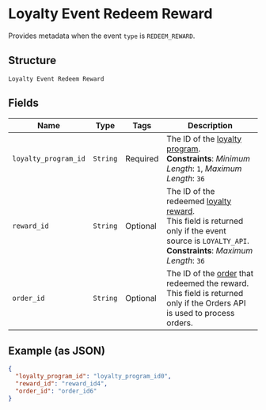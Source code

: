 
# Loyalty Event Redeem Reward

Provides metadata when the event `type` is `REDEEM_REWARD`.

## Structure

`Loyalty Event Redeem Reward`

## Fields

| Name | Type | Tags | Description |
|  --- | --- | --- | --- |
| `loyalty_program_id` | `String` | Required | The ID of the [loyalty program](#type-LoyaltyProgram).<br>**Constraints**: *Minimum Length*: `1`, *Maximum Length*: `36` |
| `reward_id` | `String` | Optional | The ID of the redeemed [loyalty reward](#type-LoyaltyReward).<br>This field is returned only if the event source is `LOYALTY_API`.<br>**Constraints**: *Maximum Length*: `36` |
| `order_id` | `String` | Optional | The ID of the [order](#type-Order) that redeemed the reward.<br>This field is returned only if the Orders API is used to process orders. |

## Example (as JSON)

```json
{
  "loyalty_program_id": "loyalty_program_id0",
  "reward_id": "reward_id4",
  "order_id": "order_id6"
}
```

